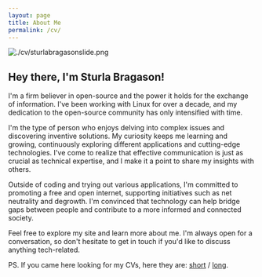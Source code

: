 ```yaml
---
layout: page
title: About Me
permalink: /cv/
---
```


![./cv/sturlabragasonslide.png](sturlabragasonslide)

## Hey there, I'm Sturla Bragason!

I'm a firm believer in open-source and the power it holds for the exchange of information. I've been working with Linux for over a decade, and my dedication to the open-source community has only intensified with time.

I'm the type of person who enjoys delving into complex issues and discovering inventive solutions. My curiosity keeps me learning and growing, continuously exploring different applications and cutting-edge technologies. I've come to realize that effective communication is just as crucial as technical expertise, and I make it a point to share my insights with others.

Outside of coding and trying out various applications, I'm committed to promoting a free and open internet, supporting initiatives such as net neutrality and degrowth. I'm convinced that technology can help bridge gaps between people and contribute to a more informed and connected society.

Feel free to explore my site and learn more about me. I'm always open for a conversation, so don't hesitate to get in touch if you'd like to discuss anything tech-related.

PS. If you came here looking for my CVs, here they are: [short](https://sturlabragason.github.io/cv/sturlabragason_onepager.pdf) / [long](https://sturlabragason.github.io/cv/sturlabragason.pdf).
